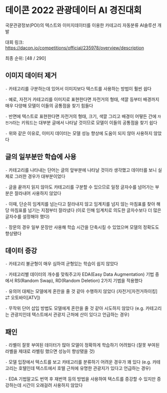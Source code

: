 # 데이콘 2022 관광데이터 AI 경진대회

국문관광정보(POI)의 텍스트와 이미지데이터를 이용한 카테고리 자동분류 AI솔루션 개발

대회 링크: https://dacon.io/competitions/official/235978/overview/description

최종 순위: [48 / 290]

## 이미지 데이터 제거

`-` 카테고리를 구분하는데 있어서 이미지보다 텍스트를 사용하는 방법이 훨씬 쉽다

`-` 예로, 자전거 카테고리를 이미지로 표현한다면 자전거의 형태, 색깔 등부터 배경까지 매우 다양해 모델이 이들의 공통점을 찾기 힘들다 

`-` 반면에 텍스트로 표현한다면 자전거의 형태, 크기, 색깔 그리고 배경이 어떻든 간에 `자전거`라는 키워드는 대부분 글에서 나타날 것이므로 모델이 이들의 공통점을 찾기 쉽다

`-` 위와 같은 이유로, 이미지 데이터는 모델 성능 향상에 도움이 되지 않아 사용하지 않았다

## 글의 일부분만 학습에 사용

`-` 카테고리를 나타내는 단어는 글의 앞부분에 나타날 것이라 생각했고 데이터를 보니 실제로 그러한 경우가 대부분이었다

`-` 글을 끝까지 읽지 않아도 카테고리를 구분할 수 있으므로 일정 글자수를 넘어가는 부분은 잘라내어 사용하지 않았다

`-` 이때, 단순히 임계치를 넘는다고 잘라내지 않고 임계치를 넘지 않는 마침표를 찾아 해당 마침표를 넘기는 지점부터 잘라냈다 (이로 인해 임계치로 의도한 글자수보다 더 많은 글자수를 설정해야 했다) 

`-` 장문의 경우 일부 문장만 사용해 학습 시간을 단축시킬 수 있었으며 모델의 정확도도 향상됐다

## 데이터 증강

`-` 카테고리 불균형이 매우 심하여 균형있는 학습이 쉽지 않았다

`-` 카테고리별 데이터의 개수를 맞춰주고자 EDA(Easy Data Augmentation) 기법 중에서 RS(Random Swap), RD(Random Deletion) 2가지 기법을 적용했다

`-` 유의어 대체는 모델에게 혼란을 줄 것 같아 수행하지 않았다 (자전거[자전거하이킹] $\rightleftarrows$ 오토바이[ATV])

`-` 무작위 단어 삽입 방법도 모델에게 혼란을 줄 것 같아 시도하지 않았다 (e.g. 카테고리는 관광지인데 텍스트에서 관광지 근처에 산이 있다고 언급하는 경우) 

## 패인

`-` 라벨이 잘못 부여된 데이터가 많아 모델이 정확하게 학습하기 어려웠다 (잘못 부여된 라벨을 제대로 라벨링 했으면 성능이 향상됐을 것)

`-` 모델 입장에서 텍스트를 보고 카테고리를 분류하기 어려운 경우가 꽤 있다 (e.g. 카테고리는 호텔인데 텍스트에서 호텔 근처에 유명한 관광지가 있다고 언급하는 경우)  

`-` EDA 기법말고도 번역 후 재번역 등의 방법을 사용하여 텍스트를 증강할 수 있지만 증강하는데 시간이 오래걸려 사용하지 않았다 

